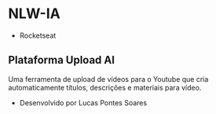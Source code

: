 # NLW-IA

* Rocketseat

## Plataforma Upload AI
Uma ferramenta de upload de vídeos para o Youtube que cria automaticamente títulos, descrições e materiais para vídeo.

* Desenvolvido por Lucas Pontes Soares